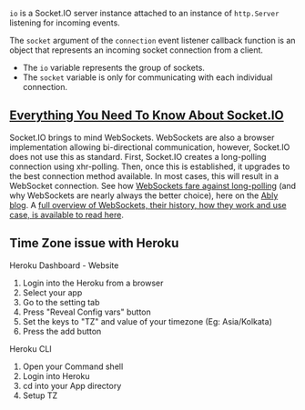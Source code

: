 `io` is a Socket.IO server instance attached to an instance of `http.Server` listening for incoming events.

The `socket` argument of the `connection` event listener callback function is an object that represents an incoming socket connection from a client.

- The `io` variable represents the group of sockets.
- The `socket` variable is only for communicating with each individual connection.

## [Everything You Need To Know About Socket.IO](https://www.ably.io/topic/socketio)
Socket.IO brings to mind WebSockets. WebSockets are also a browser implementation allowing bi-directional communication, however, Socket.IO does not use this as standard. First, Socket.IO creates a long-polling connection using xhr-polling. Then, once this is established, it upgrades to the best connection method available. In most cases, this will result in a WebSocket connection. See how [WebSockets fare against long-polling](https://www.ably.io/blog/websockets-vs-long-polling/) (and why WebSockets are nearly always the better choice), here on the [Ably blog](https://www.ably.io/blog/). A [full overview of WebSockets, their history, how they work and use case, is available to read here](https://www.ably.io/topic/websockets).

## Time Zone issue with Heroku 

Heroku Dashboard - Website

1. Login into the Heroku from a browser
2. Select your app
3. Go to the setting tab
4. Press "Reveal Config vars" button
5. Set the keys to "TZ" and value of your timezone (Eg: Asia/Kolkata)
6. Press the add button

Heroku CLI

1. Open your Command shell
2. Login into Heroku
3. cd into your App directory
4. Setup TZ